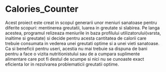 # Calories_Counter

Acest proiect este creat in scopul generarii unor meniuri sanatoase pentru diferite scopuri: mentinerea greutatii, luarea in greutate si slabirea. Pe langa acestea, programul relizeaza meniurile in baza profilului utilizatorului(varsta, inaltime si greutate) si decide pentru acesta cantitatea de calorii care trebuie consumata in vederea unei greutati optime si a unei vieti sanatoase. Ca si beneficii pentru useri, acestia nu mai trebuie sa dispuna de bani pentru a face o vizita nutritionistului sau de a cumpara suplimente alimentare care pot fi destul de scumpe si nici nu se cunoaste exact eficienta lor in rezolvarea problematicii greutatii optime.
